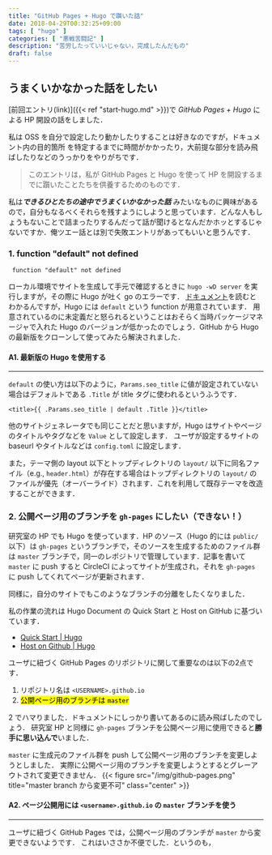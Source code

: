 ```yaml
---
title: "GitHub Pages + Hugo で躓いた話"
date: 2018-04-29T00:32:25+09:00
tags: [ "hugo" ]
categories: [ "悪戦苦闘記" ]
description: "苦労したっていいじゃない，完成したんだもの"
draft: false
---
```


## うまくいかなかった話をしたい
[前回エントリ(link)]({{< ref "start-hugo.md" >}})で *GitHub Pages + Hugo* による HP
開設の話をしました． 

私は OSS を自分で設定したり動かしたりすることは好きなのですが，ドキュメント内の目的箇所
を特定するまでに時間がかかったり，大前提な部分を読み飛ばしたりなどのうっかりをやりがちです．

> このエントリは，私が GitHub Pages と Hugo を使って HP を開設するまでに躓いたことたちを供養するためのものです．

私は<b>*できるひとたちの途中でうまくいかなかった話*</b>
みたいなものに興味があるので，自分もなるべくそれらを残すようにしようと思っています．どんな人もしょうもないことで詰まったりするんだって話が聞けるとなんだかホッとするじゃないですか．俺ツエー話とは別で失敗エントリがあってもいいと思うんです．

### 1. function "default" not defined
```
 function "default" not defined
```
ローカル環境でサイトを生成して手元で確認するときに `hugo -wD server` を実行しますが，その際に Hugo が吐く go のエラーです．
[ドキュメント](https://gohugo.io/functions/default/)を読むとわかるんですが，Hugo には `default` という function が用意されています．
用意されているのに未定義だと怒られるということはおそらく当時パッケージマネージャで入れた Hugo のバージョンが低かったのでしょう．GitHub から Hugo の最新版をクローンして使ってみたら解決されました．
####  A1. 最新版の Hugo を使用する
- - - 
`default` の使い方は以下のように，`Params.seo_title` に値が設定されていない場合はデフォルトである `.Title` が title タグに使われるというふうです．
``` golang
<title>{{ .Params.seo_title | default .Title }}</title>
```
他のサイトジェネレータでも同じことだと思いますが，Hugo はサイトやページのタイトルやタグなどを `Value` として設定します．
ユーザが設定するサイトの baseurl やタイトルなどは `config.toml` に設定します．

また，テーマ側の layout 以下とトップディレクトリの `layout/` 以下に同名ファイル（e.g., `header.html`）が存在する場合はトップディレクトリの `layout/` のファイルが優先（オーバーライド）されます．これを利用して既存テーマを改造することができます．

### 2. 公開ページ用のブランチを `gh-pages` にしたい（できない！）
研究室の HP でも Hugo を使っています．HP のソース（Hugo 的には `public/` 以下）は `gh-pages` というブランチで，そのソースを生成するためのファイル群は `master` ブランチで，同一のレポジトリで管理しています．記事を書いて `master` に push すると CircleCI によってサイトが生成され，それを `gh-pages` に push してくれてページが更新されます．

同様に，自分のサイトでもこのようなブランチの分離をしたくなりました．

私の作業の流れは Hugo Document の Quick Start と Host on GitHub に基づいています．

* [Quick Start | Hugo](https://gohugo.io/getting-started/quick-start/)
* [Host on Github | Hugo](https://gohugo.io/hosting-and-deployment/hosting-on-github/)

ユーザに紐づく GitHub Pages のリポジトリに関して重要なのは以下の2点です．

1. リポジトリ名は `<USERNAME>.github.io`
1. <mark>公開ページ用のブランチは `master`</mark>

2 でハマりました．ドキュメントにしっかり書いてあるのに読み飛ばしたのでしょう．
研究室 HP と同様に `gh-pages` ブランチを公開ページ用に使用できると**勝手に思い込んで**いました．

`master` に生成元のファイル群を push して公開ページ用のブランチを変更しようとしました．
実際に公開ページ用のブランチを変更しようとするとグレーアウトされて変更できません．
{{< figure src="/img/github-pages.png" title="master branch から変更不可" class="center"  >}}

#### A2. ページ公開用には `<username>.github.io` の `master` ブランチを使う
- - - 
ユーザに紐づく GitHub Pages では，公開ページ用のブランチが `master` から変更できないようです．
これはいささか不便でした．というのも，
